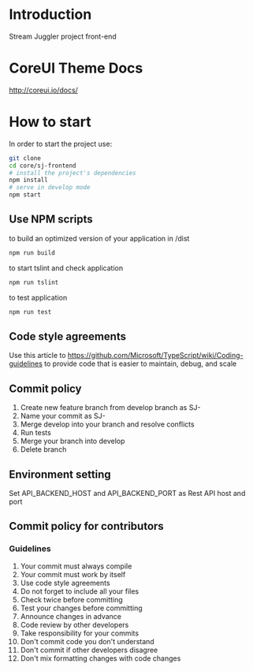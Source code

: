 # Introduction

Stream Juggler project front-end

# CoreUI Theme Docs

http://coreui.io/docs/

# How to start

In order to start the project use:

```bash
git clone 
cd core/sj-frontend
# install the project's dependencies
npm install
# serve in develop mode
npm start
```

## Use NPM scripts
to build an optimized version of your application in /dist
```bash
npm run build
```
to start tslint and check application
```bash
npm run tslint
```
to test application
```bash
npm run test
```

## Code style agreements
Use this article to https://github.com/Microsoft/TypeScript/wiki/Coding-guidelines 
to provide code that is easier to maintain, debug, and scale

## Commit policy
1. Create new feature branch from develop branch as SJ-<number of task>
2. Name your commit as SJ-<number of task> <description>
3. Merge develop into your branch and resolve conflicts
4. Run tests
5. Merge your branch into develop
6. Delete branch

## Environment setting
Set API_BACKEND_HOST and API_BACKEND_PORT as Rest API host and port

## Commit policy for contributors

### Guidelines

1. Your commit must always compile
2. Your commit must work by itself
3. Use code style agreements
4. Do not forget to include all your files
5. Check twice before committing
6. Test your changes before committing
7. Announce changes in advance
8. Code review by other developers
9. Take responsibility for your commits
10. Don't commit code you don't understand
11. Don't commit if other developers disagree
12. Don't mix formatting changes with code changes
